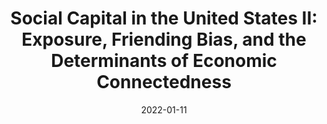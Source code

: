 ---
title: "Social Capital in the United States II: Exposure, Friending Bias, and the Determinants of Economic Connectedness"
collection: wps
coauthors: "Raj Chetty, Matthew O. Jackson, Johannes Stroebel, Theresa Kuchler, Nathaniel Hendren, Robert Fluegge, Federico Gonzalez, Matthew Jacob, Martin Koenen, Eduardo Laguna-Muggenburg, Florian Mudekereza, Tom Rutter, Nicolaj Thor, Wilbur Townsend, Ruby Zhang, Mike Bailey, Pablo Barberá, Monica Bhole, and the Meta Core Data Science Team"
date: 2022-01-11
outcome: "Revise and Resubmit at <u>Nature</u>"
abstract: 
---